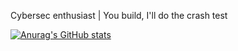 Cybersec enthusiast | You build, I'll do the crash test

[![Anurag's GitHub stats](https://github-readme-stats.vercel.app/api?username=otienobrax)](https://github.com/anuraghazra/github-readme-stats)
<!---
otienobrax/otienobrax is a ✨ special ✨ repository because its `README.md` (this file) appears on your GitHub profile.
You can click the Preview link to take a look at your changes.
--->
